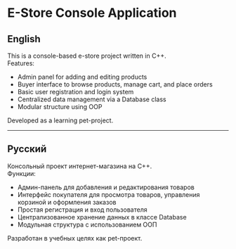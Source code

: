 # E-Store Console Application

## English

This is a console-based e-store project written in C++.  
Features:  
- Admin panel for adding and editing products  
- Buyer interface to browse products, manage cart, and place orders  
- Basic user registration and login system  
- Centralized data management via a Database class  
- Modular structure using OOP

Developed as a learning pet-project.

---

## Русский

Консольный проект интернет-магазина на C++.  
Функции:  
- Админ-панель для добавления и редактирования товаров  
- Интерфейс покупателя для просмотра товаров, управления корзиной и оформления заказов  
- Простая регистрация и вход пользователя  
- Централизованное хранение данных в классе Database  
- Модульная структура с использованием ООП

Разработан в учебных целях как pet-проект.
